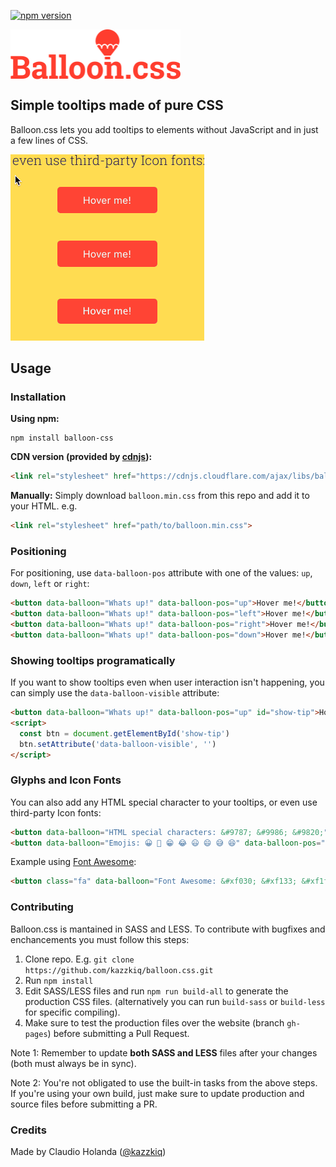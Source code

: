 [![npm version](https://badge.fury.io/js/balloon-css.svg)](https://www.npmjs.com/package/balloon-css)

<img src="logo.png" width="272" style="margin:0 auto" align="center" />

## Simple tooltips made of pure CSS
Balloon.css lets you add tooltips to elements without JavaScript and in just a few lines of CSS.

<img src="sample.gif" width="310" />

## Usage

### Installation

**Using npm:**
```
npm install balloon-css
```

**CDN version (provided by [cdnjs](https://github.com/cdnjs/cdnjs)):**
```html
<link rel="stylesheet" href="https://cdnjs.cloudflare.com/ajax/libs/balloon-css/0.2.4/balloon.min.css">
```

**Manually:**
Simply download `balloon.min.css` from this repo and add it to your HTML. e.g.

```html
<link rel="stylesheet" href="path/to/balloon.min.css">
```

### Positioning
For positioning, use `data-balloon-pos` attribute with one of the values: `up`, `down`, `left` or `right`:

```html
<button data-balloon="Whats up!" data-balloon-pos="up">Hover me!</button>
<button data-balloon="Whats up!" data-balloon-pos="left">Hover me!</button>
<button data-balloon="Whats up!" data-balloon-pos="right">Hover me!</button>
<button data-balloon="Whats up!" data-balloon-pos="down">Hover me!</button>
```

### Showing tooltips programatically
If you want to show tooltips even when user interaction isn't happening, you can simply use the `data-balloon-visible` attribute:

```html
<button data-balloon="Whats up!" data-balloon-pos="up" id="show-tip">Hover me!</button>
<script>
  const btn = document.getElementById('show-tip')
  btn.setAttribute('data-balloon-visible', '')
</script>
```

### Glyphs and Icon Fonts
You can also add any HTML special character to your tooltips, or even use third-party Icon fonts:

```html
<button data-balloon="HTML special characters: &#9787; &#9986; &#9820;" data-balloon-pos="up">Hover me!</button>
<button data-balloon="Emojis: 😀 😬 😁 😂 😃 😄 😅 😆" data-balloon-pos="up">Hover me!</button>
```

Example using [Font Awesome](https://fortawesome.github.io/Font-Awesome/):

```html
<button class="fa" data-balloon="Font Awesome: &#xf030; &#xf133; &#xf1fc; &#xf03e; &#xf1f8;" data-balloon-pos="up">Hover me!</button>
```

### Contributing
Balloon.css is mantained in SASS and LESS. To contribute with bugfixes and enchancements you must follow this steps:

1. Clone repo. E.g. `git clone https://github.com/kazzkiq/balloon.css.git`
2. Run `npm install`
3. Edit SASS/LESS files and run `npm run build-all` to generate the production CSS files. (alternatively you can run `build-sass` or `build-less` for specific compiling).
4. Make sure to test the production files over the website (branch `gh-pages`) before submitting a Pull Request.

Note 1: Remember to update **both SASS and LESS** files after your changes (both must always be in sync).

Note 2: You're not obligated to use the built-in tasks from the above steps. If you're using your own build, just make sure to update production and source files before submitting a PR.


### Credits

Made by Claudio Holanda ([@kazzkiq](https://twitter.com/kazzkiq))
